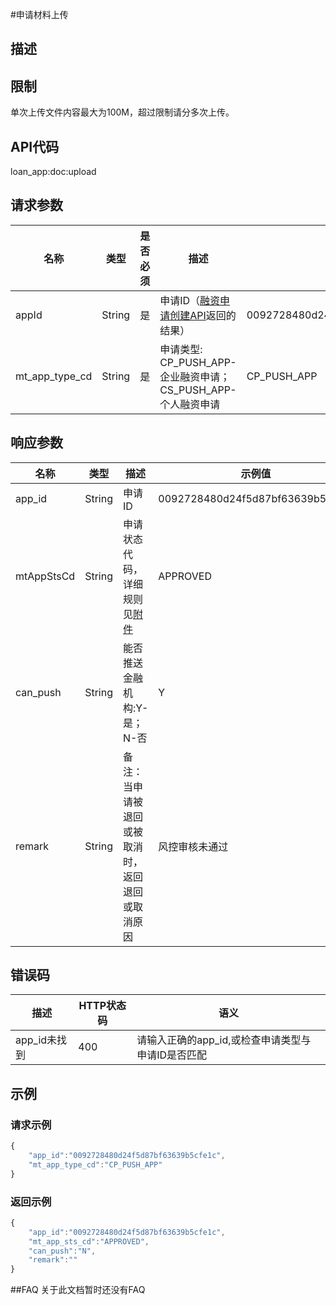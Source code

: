 #申请材料上传
## 描述

## 限制
单次上传文件内容最大为100M，超过限制请分多次上传。

## API代码
loan\_app:doc:upload


## 请求参数
| 名称 | 类型 | 是否必须 | 描述 | 示例值 |
| --- | --- | --- | --- | --- |
| appId | String | 是 | 申请ID（[融资申请创建API](20_app_push.md)返回的结果） | 0092728480d24f5d87bf63639b5cfe1c |
| mt_app_type_cd | String | 是 | 申请类型: CP_PUSH_APP-企业融资申请；CS_PUSH_APP-个人融资申请 | CP_PUSH_APP |

## 响应参数
| 名称 | 类型 | 描述 |示例值 |
| --- | --- | --- | --- |
| app_id | String | 申请ID | 0092728480d24f5d87bf63639b5cfe1c |
| mtAppStsCd | String | 申请状态代码，详细规则见[附件](3_%E9%99%84%E4%BB%B6.html#申请状态) | APPROVED |
| can_push | String | 能否推送金融机构:Y-是；N-否 | Y |
| remark | String | 备注：当申请被退回或被取消时，返回退回或取消原因 | 风控审核未通过 |

## 错误码
| 描述 | HTTP状态码 | 语义 |
| --- | --- | --- | 
| app_id未找到 | 400 | 请输入正确的app_id,或检查申请类型与申请ID是否匹配 |

## 示例
### 请求示例
```javascript
{
    "app_id":"0092728480d24f5d87bf63639b5cfe1c",
    "mt_app_type_cd":"CP_PUSH_APP"
}
```
### 返回示例
```javascript
{
    "app_id":"0092728480d24f5d87bf63639b5cfe1c",
    "mt_app_sts_cd":"APPROVED",
    "can_push":"N",
    "remark":""
}
```
##FAQ
关于此文档暂时还没有FAQ